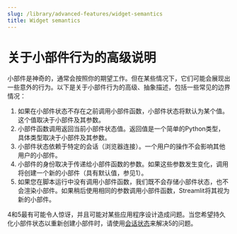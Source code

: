 ```yaml
---
slug: /library/advanced-features/widget-semantics
title: Widget semantics
---
```


# 关于小部件行为的高级说明

小部件是神奇的，通常会按照你的期望工作。但在某些情况下，它们可能会展现出一些意外的行为。以下是关于小部件行为的高级、抽象描述，包括一些常见的边界情况：

1. 如果在小部件状态不存在之前调用小部件函数，小部件状态将默认为某个值。这个值取决于小部件及其参数。
2. 小部件函数调用返回当前小部件状态值。返回值是一个简单的Python类型，具体类型取决于小部件及其参数。
3. 小部件状态依赖于特定的会话（浏览器连接）。一个用户的操作不会影响其他用户的小部件。
4. 小部件的身份取决于传递给小部件函数的参数。如果这些参数发生变化，调用将创建一个新的小部件（具有默认值，参见1）。
5. 如果您在脚本运行中没有调用小部件函数，我们既不会存储小部件状态，也不会渲染小部件。如果稍后使用相同的参数调用小部件函数，Streamlit将其视为新的小部件。

4和5最有可能令人惊讶，并且可能对某些应用程序设计造成问题。当您希望持久化小部件状态以重新创建小部件时，请使用[会话状态](/library/api-reference/session-state)来解决5的问题。
